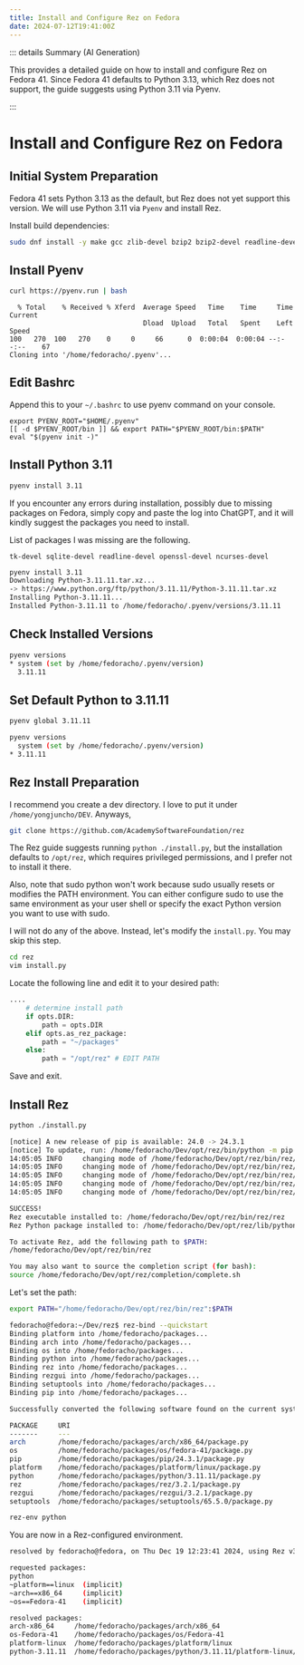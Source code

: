 ```yaml
---
title: Install and Configure Rez on Fedora
date: 2024-07-12T19:41:00Z
---
```

::: details Summary (AI Generation)
<!-- DESC SEP -->
This provides a detailed guide on how to install and configure Rez on Fedora 41. Since Fedora 41 defaults to Python 3.13, which Rez does not support, the guide suggests using Python 3.11 via Pyenv.
<!-- AI Summerized -->

<!-- DESC SEP -->
:::

# Install and Configure Rez on Fedora


## Initial System Preparation

Fedora 41 sets Python 3.13 as the default, but Rez does not yet support this version. We will use Python 3.11 via `Pyenv` and install Rez.

Install build dependencies:
```bash
sudo dnf install -y make gcc zlib-devel bzip2 bzip2-devel readline-devel sqlite sqlite-devel openssl-devel tk-devel libffi-devel xz-devel
```

## Install Pyenv

```bash
curl https://pyenv.run | bash
```
```
  % Total    % Received % Xferd  Average Speed   Time    Time     Time  Current
                                 Dload  Upload   Total   Spent    Left  Speed
100   270  100   270    0     0     66      0  0:00:04  0:00:04 --:--:--    67
Cloning into '/home/fedoracho/.pyenv'...
```

## Edit Bashrc

Append this to your `~/.bashrc` to use pyenv command on your console.

```
export PYENV_ROOT="$HOME/.pyenv"
[[ -d $PYENV_ROOT/bin ]] && export PATH="$PYENV_ROOT/bin:$PATH"
eval "$(pyenv init -)"
```

## Install Python 3.11

```bash
pyenv install 3.11
```

If you encounter any errors during installation, possibly due to missing packages on Fedora, simply copy and paste the log into ChatGPT, and it will kindly suggest the packages you need to install.

List of packages I was missing are the following. 

`tk-devel sqlite-devel readline-devel openssl-devel ncurses-devel`

```bash
pyenv install 3.11
Downloading Python-3.11.11.tar.xz...
-> https://www.python.org/ftp/python/3.11.11/Python-3.11.11.tar.xz
Installing Python-3.11.11...
Installed Python-3.11.11 to /home/fedoracho/.pyenv/versions/3.11.11
```

## Check Installed Versions

```bash
pyenv versions
* system (set by /home/fedoracho/.pyenv/version)
  3.11.11
```

## Set Default Python to 3.11.11

```bash
pyenv global 3.11.11
```

```bash
pyenv versions
  system (set by /home/fedoracho/.pyenv/version)
* 3.11.11
```

## Rez Install Preparation

I recommend you create a dev directory. I love to put it under `/home/yongjuncho/DEV`. Anyways,

```bash
git clone https://github.com/AcademySoftwareFoundation/rez
```

The Rez guide suggests running `python ./install.py`, but the installation defaults to `/opt/rez`, which requires privileged permissions, and I prefer not to install it there.

Also, note that sudo python won't work because sudo usually resets or modifies the PATH environment. You can either configure sudo to use the same environment as your user shell or specify the exact Python version you want to use with sudo.

I will not do any of the above. Instead, let's modify the `install.py`. You may skip this step. 

```bash
cd rez
vim install.py
```

Locate the following line and edit it to your desired path:

```python
....
    # determine install path
    if opts.DIR:
        path = opts.DIR
    elif opts.as_rez_package:
        path = "~/packages"
    else:
        path = "/opt/rez" # EDIT PATH
```

Save and exit.

## Install Rez

```bash
python ./install.py
```

```bash
[notice] A new release of pip is available: 24.0 -> 24.3.1
[notice] To update, run: /home/fedoracho/Dev/opt/rez/bin/python -m pip install --upgrade pip
14:05:05 INFO     changing mode of /home/fedoracho/Dev/opt/rez/bin/rez/rez-3.1 to 755
14:05:05 INFO     changing mode of /home/fedoracho/Dev/opt/rez/bin/rez/rez to 755
14:05:05 INFO     changing mode of /home/fedoracho/Dev/opt/rez/bin/rez/rezolve to 755
14:05:05 INFO     changing mode of /home/fedoracho/Dev/opt/rez/bin/rez/rezolve-3.1 to 755
14:05:05 INFO     changing mode of /home/fedoracho/Dev/opt/rez/bin/rez/_rez-complete-3.1 to 755

SUCCESS!
Rez executable installed to: /home/fedoracho/Dev/opt/rez/bin/rez/rez
Rez Python package installed to: /home/fedoracho/Dev/opt/rez/lib/python3.11/site-packages/rez

To activate Rez, add the following path to $PATH:
/home/fedoracho/Dev/opt/rez/bin/rez

You may also want to source the completion script (for bash):
source /home/fedoracho/Dev/opt/rez/completion/complete.sh
```

Let's set the path:

```bash
export PATH="/home/fedoracho/Dev/opt/rez/bin/rez":$PATH
```

```bash
fedoracho@fedora:~/Dev/rez$ rez-bind --quickstart
Binding platform into /home/fedoracho/packages...
Binding arch into /home/fedoracho/packages...
Binding os into /home/fedoracho/packages...
Binding python into /home/fedoracho/packages...
Binding rez into /home/fedoracho/packages...
Binding rezgui into /home/fedoracho/packages...
Binding setuptools into /home/fedoracho/packages...
Binding pip into /home/fedoracho/packages...

Successfully converted the following software found on the current system into Rez packages:

PACKAGE     URI
-------     ---
arch        /home/fedoracho/packages/arch/x86_64/package.py
os          /home/fedoracho/packages/os/fedora-41/package.py
pip         /home/fedoracho/packages/pip/24.3.1/package.py
platform    /home/fedoracho/packages/platform/linux/package.py
python      /home/fedoracho/packages/python/3.11.11/package.py
rez         /home/fedoracho/packages/rez/3.2.1/package.py
rezgui      /home/fedoracho/packages/rezgui/3.2.1/package.py
setuptools  /home/fedoracho/packages/setuptools/65.5.0/package.py
```

```bash
rez-env python
```

You are now in a Rez-configured environment.

```bash
resolved by fedoracho@fedora, on Thu Dec 19 12:23:41 2024, using Rez v3.2.1

requested packages:
python            
~platform==linux  (implicit)
~arch==x86_64     (implicit)
~os==Fedora-41    (implicit)

resolved packages:
arch-x86_64     /home/fedoracho/packages/arch/x86_64                                             (local)
os-Fedora-41    /home/fedoracho/packages/os/Fedora-41                                            (local)
platform-linux  /home/fedoracho/packages/platform/linux                                          (local)
python-3.11.11  /home/fedoracho/packages/python/3.11.11/platform-linux/arch-x86_64/os-Fedora-41  (local)
```
